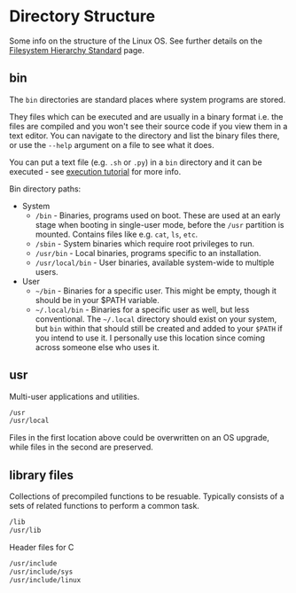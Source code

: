 # Directory Structure

Some info on the structure of the Linux OS. See further details on the [Filesystem Hierarchy Standard](https://en.wikipedia.org/wiki/Filesystem_Hierarchy_Standard) page.


## bin

The `bin` directories are standard places where system programs are stored. 

They files which can be executed and are usually in a binary format i.e. the files are compiled and you won't see their source code if you view them in a text editor. You can navigate to the directory and list the binary files there, or use the `--help` argument on a file to see what it does. 

You can put a text file (e.g. `.sh` or `.py`) in a `bin` directory and it can be executed - see [execution tutorial](execution.md) for more info.

Bin directory paths:

- System
    + `/bin` - Binaries, programs used on boot. These are used at an early stage when booting in single-user mode, before the `/usr` partition is mounted. Contains files like e.g. `cat`, `ls`, `etc`.
    + `/sbin` - System binaries which require root privileges to run.
    + `/usr/bin` - Local binaries, programs specific to an installation.
    + `/usr/local/bin` - User binaries, available system-wide to multiple users.
- User
    + `~/bin` - Binaries for a specific user. This might be empty, though it should be in your $PATH variable.
    + `~/.local/bin` - Binaries for a specific user as well, but less conventional. The `~/.local` directory should exist on your system, but `bin` within that should still be created and added to your `$PATH` if you intend to use it. I personally use this location since coming across someone else who uses it.


## usr

Multi-user applications and utilities.

```bash
/usr
/usr/local
```

Files in the first location above could be overwritten on an OS upgrade, while files in the second are preserved.



## library files

Collections of precompiled functions to be resuable. Typically consists
of a sets of related functions to perform a common task.

```bash
/lib
/usr/lib
```

Header files for C

```bash
/usr/include
/usr/include/sys
/usr/include/linux
```

